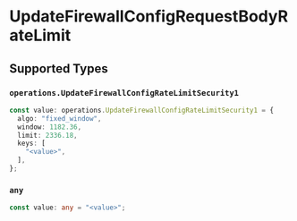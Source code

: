 # UpdateFirewallConfigRequestBodyRateLimit


## Supported Types

### `operations.UpdateFirewallConfigRateLimitSecurity1`

```typescript
const value: operations.UpdateFirewallConfigRateLimitSecurity1 = {
  algo: "fixed_window",
  window: 1182.36,
  limit: 2336.18,
  keys: [
    "<value>",
  ],
};
```

### `any`

```typescript
const value: any = "<value>";
```

